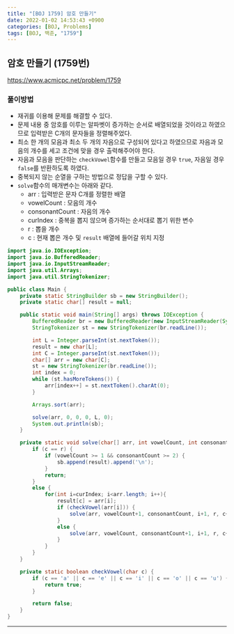 ```yaml
---
title: "[BOJ 1759] 암호 만들기" 
date: 2022-01-02 14:53:43 +0900
categories: [BOJ, Problems]
tags: [BOJ, 백준, "1759"]
---
```


## 암호 만들기 (1759번)
https://www.acmicpc.net/problem/1759

### 풀이방법
- 재귀를 이용해 문제를 해결할 수 있다.
- 문제 내용 중 암호를 이루는 알파벳이 증가하는 순서로 배열되었을 것이라고 하였으므로 입력받은 C개의 문자들을 정렬해주었다.
- 최소 한 개의 모음과 최소 두 개의 자음으로 구성되어 있다고 하였으므로 자음과 모음의 개수를 세고 조건에 맞을 경우 출력해주어야 한다.
- 자음과 모음을 판단하는 `checkVowel`함수를 만들고 모음일 경우 `true`, 자음일 경우 `false`를 반환하도록 하였다.
- 중복되지 않는 순열을 구하는 방법으로 정답을 구할 수 있다.
- `solve`함수의 매개변수는 아래와 같다.
  - arr : 입력받은 문자 C개를 정렬한 배열
  - vowelCount : 모음의 개수
  - consonantCount : 자음의 개수
  - curIndex : 중복을 뽑지 않으며 증가하는 순서대로 뽑기 위한 변수
  - r : 뽑을 개수
  - c : 현재 뽑은 개수 및 `result` 배열에 들어갈 위치 지정

```java
import java.io.IOException;
import java.io.BufferedReader;
import java.io.InputStreamReader;
import java.util.Arrays;
import java.util.StringTokenizer;

public class Main {
    private static StringBuilder sb = new StringBuilder();
    private static char[] result = null;

    public static void main(String[] args) throws IOException {
        BufferedReader br = new BufferedReader(new InputStreamReader(System.in));
        StringTokenizer st = new StringTokenizer(br.readLine());

        int L = Integer.parseInt(st.nextToken());
        result = new char[L];
        int C = Integer.parseInt(st.nextToken());
        char[] arr = new char[C];
        st = new StringTokenizer(br.readLine());
        int index = 0;
        while (st.hasMoreTokens()) {
            arr[index++] = st.nextToken().charAt(0);
        }

        Arrays.sort(arr);

        solve(arr, 0, 0, 0, L, 0);
        System.out.println(sb);
    }

    private static void solve(char[] arr, int vowelCount, int consonantCount, int curIndex, int r, int c) {
        if (c == r) {
            if (vowelCount >= 1 && consonantCount >= 2) {
                sb.append(result).append('\n');
            }
            return;
        }
        else {
            for(int i=curIndex; i<arr.length; i++){
                result[c] = arr[i];
                if (checkVowel(arr[i])) {
                    solve(arr, vowelCount+1, consonantCount, i+1, r, c+1);
                }
                else {
                    solve(arr, vowelCount, consonantCount+1, i+1, r, c+1);
                }
            }
        }
    }

    private static boolean checkVowel(char c) {
        if (c == 'a' || c == 'e' || c == 'i' || c == 'o' || c == 'u') {
            return true;
        }

        return false;
    }
}
```
---
